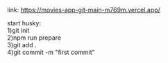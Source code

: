 link: https://movies-app-git-main-m769m.vercel.app/

start husky:  
  1)git init  
  2)npm run prepare  
  3)git add .  
  4)git commit -m "first commit"  
